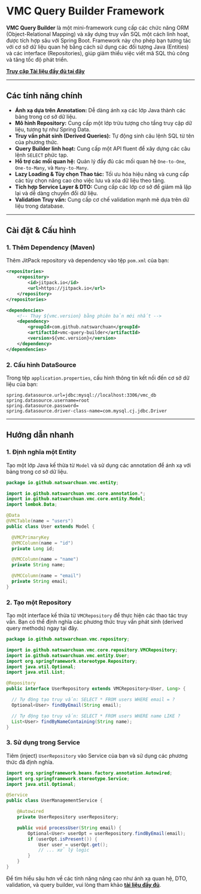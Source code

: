 # VMC Query Builder Framework

**VMC Query Builder** là một mini-framework cung cấp các chức năng ORM (Object-Relational Mapping) và xây dựng truy vấn SQL một cách linh hoạt, được tích hợp sâu với Spring Boot. Framework này cho phép bạn tương tác với cơ sở dữ liệu quan hệ bằng cách sử dụng các đối tượng Java (Entities) và các interface (Repositories), giúp giảm thiểu việc viết mã SQL thủ công và tăng tốc độ phát triển.

[**Truy cập Tài liệu đầy đủ tại đây**](https://natswarchuan.github.io/vmc-query-builder/)

-----

## Các tính năng chính

  * **Ánh xạ dựa trên Annotation:** Dễ dàng ánh xạ các lớp Java thành các bảng trong cơ sở dữ liệu.
  * **Mô hình Repository:** Cung cấp một lớp trừu tượng cho tầng truy cập dữ liệu, tương tự như Spring Data.
  * **Truy vấn phát sinh (Derived Queries):** Tự động sinh câu lệnh SQL từ tên của phương thức.
  * **Query Builder linh hoạt:** Cung cấp một API fluent để xây dựng các câu lệnh `SELECT` phức tạp.
  * **Hỗ trợ các mối quan hệ:** Quản lý đầy đủ các mối quan hệ `One-to-One`, `One-to-Many`, và `Many-to-Many`.
  * **Lazy Loading & Tùy chọn Thao tác:** Tối ưu hóa hiệu năng và cung cấp các tùy chọn nâng cao cho việc lưu và xóa dữ liệu theo tầng.
  * **Tích hợp Service Layer & DTO:** Cung cấp các lớp cơ sở để giảm mã lặp lại và dễ dàng chuyển đổi dữ liệu.
  * **Validation Truy vấn:** Cung cấp cơ chế validation mạnh mẽ dựa trên dữ liệu trong database.

-----

## Cài đặt & Cấu hình

### 1\. Thêm Dependency (Maven)

Thêm JitPack repository và dependency vào tệp `pom.xml` của bạn:

```xml
<repositories>
    <repository>
        <id>jitpack.io</id>
        <url>https://jitpack.io</url>
    </repository>
</repositories>

<dependencies>
    <!-- Thay ${vmc.version} bằng phiên bản mới nhất -->
    <dependency>
        <groupId>com.github.natswarchuan</groupId>
        <artifactId>vmc-query-builder</artifactId>
        <version>${vmc.version}</version>
    </dependency>
</dependencies>
```

### 2\. Cấu hình DataSource

Trong tệp `application.properties`, cấu hình thông tin kết nối đến cơ sở dữ liệu của bạn:

```properties
spring.datasource.url=jdbc:mysql://localhost:3306/vmc_db
spring.datasource.username=root
spring.datasource.password=
spring.datasource.driver-class-name=com.mysql.cj.jdbc.Driver
```

-----

## Hướng dẫn nhanh

### 1\. Định nghĩa một Entity

Tạo một lớp Java kế thừa từ `Model` và sử dụng các annotation để ánh xạ với bảng trong cơ sở dữ liệu.

```java
package io.github.natswarchuan.vmc.entity;

import io.github.natswarchuan.vmc.core.annotation.*;
import io.github.natswarchuan.vmc.core.entity.Model;
import lombok.Data;

@Data
@VMCTable(name = "users")
public class User extends Model {

  @VMCPrimaryKey
  @VMCColumn(name = "id")
  private Long id;

  @VMCColumn(name = "name")
  private String name;

  @VMCColumn(name = "email")
  private String email;
}
```

### 2\. Tạo một Repository

Tạo một interface kế thừa từ `VMCRepository` để thực hiện các thao tác truy vấn. Bạn có thể định nghĩa các phương thức truy vấn phát sinh (derived query methods) ngay tại đây.

```java
package io.github.natswarchuan.vmc.repository;

import io.github.natswarchuan.vmc.core.repository.VMCRepository;
import io.github.natswarchuan.vmc.entity.User;
import org.springframework.stereotype.Repository;
import java.util.Optional;
import java.util.List;

@Repository
public interface UserRepository extends VMCRepository<User, Long> {

  // Tự động tạo truy vấn: SELECT * FROM users WHERE email = ?
  Optional<User> findByEmail(String email);

  // Tự động tạo truy vấn: SELECT * FROM users WHERE name LIKE ?
  List<User> findByNameContaining(String name);
}
```

### 3\. Sử dụng trong Service

Tiêm (inject) `UserRepository` vào Service của bạn và sử dụng các phương thức đã định nghĩa.

```java
import org.springframework.beans.factory.annotation.Autowired;
import org.springframework.stereotype.Service;
import java.util.Optional;

@Service
public class UserManagementService {

    @Autowired
    private UserRepository userRepository;

    public void processUser(String email) {
        Optional<User> userOpt = userRepository.findByEmail(email);
        if (userOpt.isPresent()) {
            User user = userOpt.get();
            // ... xử lý logic
        }
    }
}
```

Để tìm hiểu sâu hơn về các tính năng nâng cao như ánh xạ quan hệ, DTO, validation, và query builder, vui lòng tham khảo [**tài liệu đầy đủ**](https://natswarchuan.github.io/vmc-query-builder/).